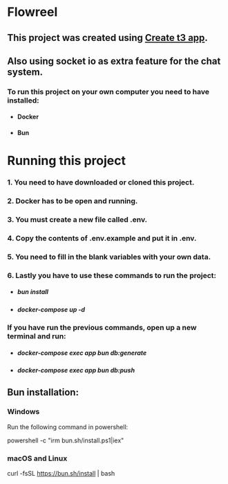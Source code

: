 # Flowreel
## This project was created using [Create t3 app](https://create.t3.gg/).

## Also using socket io as extra feature for the chat system.

### To run this project on your own computer you need to have installed:
- #### Docker
- #### Bun

# Running this project
### 1. You need to have downloaded or cloned this project.
### 2. Docker has to be open and running.
### 3. You must create a new file called .env.
### 4. Copy the contents of .env.example and put it in .env.
### 5. You need to fill in the blank variables with your own data.
### 6. Lastly you have to use these commands to run the project:
- ##### bun install
- ##### docker-compose up -d
### If you have run the previous commands, open up a new terminal and run:
- ##### docker-compose exec app bun db:generate
- ##### docker-compose exec app bun db:push

## Bun installation:

### Windows
Run the following command in powershell:

powershell -c "irm bun.sh/install.ps1|iex"

### macOS and Linux
curl -fsSL https://bun.sh/install | bash

